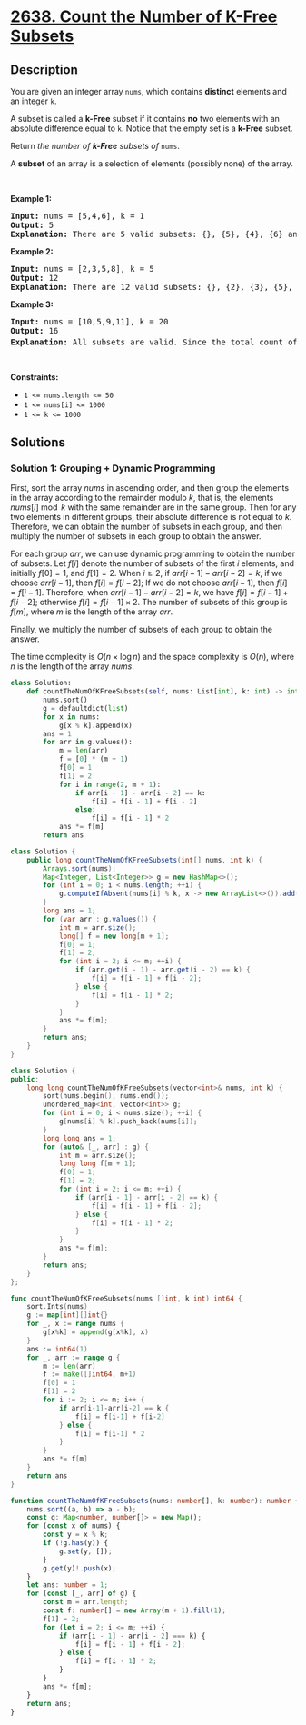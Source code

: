 # [2638. Count the Number of K-Free Subsets](https://leetcode.com/problems/count-the-number-of-k-free-subsets)


## Description

<p>You are given an integer array <code>nums</code>,&nbsp;which contains <strong>distinct</strong> elements and an integer <code>k</code>.</p>

<p>A subset is called a <strong>k-Free</strong> subset if it contains <strong>no</strong> two elements with an absolute difference equal to <code>k</code>. Notice that the empty set is a <strong>k-Free</strong> subset.</p>

<p>Return <em>the number of <strong>k-Free</strong> subsets of </em><code>nums</code>.</p>

<p>A <b>subset</b> of an array is a selection of elements (possibly none) of the array.</p>

<p>&nbsp;</p>
<p><strong class="example">Example 1:</strong></p>

<pre>
<strong>Input:</strong> nums = [5,4,6], k = 1
<strong>Output:</strong> 5
<strong>Explanation:</strong> There are 5 valid subsets: {}, {5}, {4}, {6} and {4, 6}.
</pre>

<p><strong class="example">Example 2:</strong></p>

<pre>
<strong>Input:</strong> nums = [2,3,5,8], k = 5
<strong>Output:</strong> 12
<strong>Explanation:</strong> There are 12 valid subsets: {}, {2}, {3}, {5}, {8}, {2, 3}, {2, 3, 5}, {2, 5}, {2, 5, 8}, {2, 8}, {3, 5} and {5, 8}.
</pre>

<p><strong class="example">Example 3:</strong></p>

<pre>
<strong>Input:</strong> nums = [10,5,9,11], k = 20
<strong>Output:</strong> 16
<strong>Explanation:</strong> All subsets are valid. Since the total count of subsets is 2<sup>4 </sup>= 16, so the answer is 16. 
</pre>

<p>&nbsp;</p>
<p><strong>Constraints:</strong></p>

<ul>
	<li><code>1 &lt;= nums.length &lt;= 50</code></li>
	<li><code>1 &lt;= nums[i] &lt;= 1000</code></li>
	<li><code>1 &lt;= k &lt;= 1000</code></li>
</ul>

## Solutions

### Solution 1: Grouping + Dynamic Programming

First, sort the array $nums$ in ascending order, and then group the elements in the array according to the remainder modulo $k$, that is, the elements $nums[i] \bmod k$ with the same remainder are in the same group. Then for any two elements in different groups, their absolute difference is not equal to $k$. Therefore, we can obtain the number of subsets in each group, and then multiply the number of subsets in each group to obtain the answer.

For each group $arr$, we can use dynamic programming to obtain the number of subsets. Let $f[i]$ denote the number of subsets of the first $i$ elements, and initially $f[0] = 1$, and $f[1]=2$. When $i \geq 2$, if $arr[i-1]-arr[i-2]=k$, if we choose $arr[i-1]$, then $f[i]=f[i-2]$; If we do not choose $arr[i-1]$, then $f[i]=f[i-1]$. Therefore, when $arr[i-1]-arr[i-2]=k$, we have $f[i]=f[i-1]+f[i-2]$; otherwise $f[i] = f[i - 1] \times 2$. The number of subsets of this group is $f[m]$, where $m$ is the length of the array $arr$.

Finally, we multiply the number of subsets of each group to obtain the answer.

The time complexity is $O(n \times \log n)$ and the space complexity is $O(n)$, where $n$ is the length of the array $nums$.

<!-- tabs:start -->

```python
class Solution:
    def countTheNumOfKFreeSubsets(self, nums: List[int], k: int) -> int:
        nums.sort()
        g = defaultdict(list)
        for x in nums:
            g[x % k].append(x)
        ans = 1
        for arr in g.values():
            m = len(arr)
            f = [0] * (m + 1)
            f[0] = 1
            f[1] = 2
            for i in range(2, m + 1):
                if arr[i - 1] - arr[i - 2] == k:
                    f[i] = f[i - 1] + f[i - 2]
                else:
                    f[i] = f[i - 1] * 2
            ans *= f[m]
        return ans
```

```java
class Solution {
    public long countTheNumOfKFreeSubsets(int[] nums, int k) {
        Arrays.sort(nums);
        Map<Integer, List<Integer>> g = new HashMap<>();
        for (int i = 0; i < nums.length; ++i) {
            g.computeIfAbsent(nums[i] % k, x -> new ArrayList<>()).add(nums[i]);
        }
        long ans = 1;
        for (var arr : g.values()) {
            int m = arr.size();
            long[] f = new long[m + 1];
            f[0] = 1;
            f[1] = 2;
            for (int i = 2; i <= m; ++i) {
                if (arr.get(i - 1) - arr.get(i - 2) == k) {
                    f[i] = f[i - 1] + f[i - 2];
                } else {
                    f[i] = f[i - 1] * 2;
                }
            }
            ans *= f[m];
        }
        return ans;
    }
}
```

```cpp
class Solution {
public:
    long long countTheNumOfKFreeSubsets(vector<int>& nums, int k) {
        sort(nums.begin(), nums.end());
        unordered_map<int, vector<int>> g;
        for (int i = 0; i < nums.size(); ++i) {
            g[nums[i] % k].push_back(nums[i]);
        }
        long long ans = 1;
        for (auto& [_, arr] : g) {
            int m = arr.size();
            long long f[m + 1];
            f[0] = 1;
            f[1] = 2;
            for (int i = 2; i <= m; ++i) {
                if (arr[i - 1] - arr[i - 2] == k) {
                    f[i] = f[i - 1] + f[i - 2];
                } else {
                    f[i] = f[i - 1] * 2;
                }
            }
            ans *= f[m];
        }
        return ans;
    }
};
```

```go
func countTheNumOfKFreeSubsets(nums []int, k int) int64 {
	sort.Ints(nums)
	g := map[int][]int{}
	for _, x := range nums {
		g[x%k] = append(g[x%k], x)
	}
	ans := int64(1)
	for _, arr := range g {
		m := len(arr)
		f := make([]int64, m+1)
		f[0] = 1
		f[1] = 2
		for i := 2; i <= m; i++ {
			if arr[i-1]-arr[i-2] == k {
				f[i] = f[i-1] + f[i-2]
			} else {
				f[i] = f[i-1] * 2
			}
		}
		ans *= f[m]
	}
	return ans
}
```

```ts
function countTheNumOfKFreeSubsets(nums: number[], k: number): number {
    nums.sort((a, b) => a - b);
    const g: Map<number, number[]> = new Map();
    for (const x of nums) {
        const y = x % k;
        if (!g.has(y)) {
            g.set(y, []);
        }
        g.get(y)!.push(x);
    }
    let ans: number = 1;
    for (const [_, arr] of g) {
        const m = arr.length;
        const f: number[] = new Array(m + 1).fill(1);
        f[1] = 2;
        for (let i = 2; i <= m; ++i) {
            if (arr[i - 1] - arr[i - 2] === k) {
                f[i] = f[i - 1] + f[i - 2];
            } else {
                f[i] = f[i - 1] * 2;
            }
        }
        ans *= f[m];
    }
    return ans;
}
```

<!-- tabs:end -->

<!-- end -->
